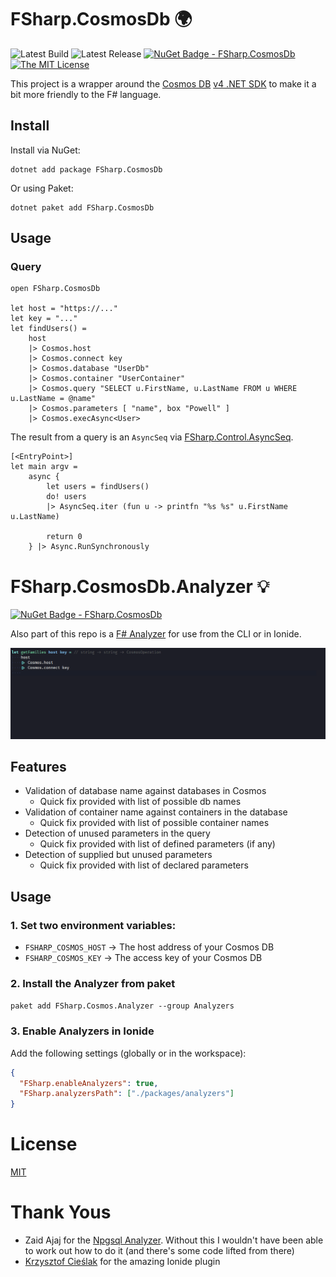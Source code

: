 # FSharp.CosmosDb 🌍

![Latest Build](https://github.com/aaronpowell/FSharp.CosmosDb/workflows/Build%20release%20candidate/badge.svg) ![Latest Release](https://github.com/aaronpowell/FSharp.CosmosDb/workflows/Publish%20Release/badge.svg) [![NuGet Badge - FSharp.CosmosDb](https://buildstats.info/nuget/FSharp.CosmosDb)](https://www.nuget.org/packages/FSharp.CosmosDb) [![The MIT License](https://img.shields.io/badge/license-MIT-orange.svg?color=blue&style=flat-square)](http://opensource.org/licenses/MIT)

This project is a wrapper around the [Cosmos DB](https://docs.microsoft.com/azure/cosmos-db/introduction?WT.mc_id=fsharpcosmosdb-github-aapowell) [v4 .NET SDK](https://docs.microsoft.com/azure/cosmos-db/create-sql-api-dotnet-v4?WT.mc_id=fsharpcosmosdb-github-aapowell) to make it a bit more friendly to the F# language.

## Install

Install via NuGet:

```
dotnet add package FSharp.CosmosDb
```

Or using Paket:

```
dotnet paket add FSharp.CosmosDb
```

## Usage

### Query

```f#
open FSharp.CosmosDb

let host = "https://..."
let key = "..."
let findUsers() =
    host
    |> Cosmos.host
    |> Cosmos.connect key
    |> Cosmos.database "UserDb"
    |> Cosmos.container "UserContainer"
    |> Cosmos.query "SELECT u.FirstName, u.LastName FROM u WHERE u.LastName = @name"
    |> Cosmos.parameters [ "name", box "Powell" ]
    |> Cosmos.execAsync<User>
```

The result from a query is an `AsyncSeq` via [FSharp.Control.AsyncSeq](http://fsprojects.github.io/FSharp.Control.AsyncSeq/index.html).

```f#
[<EntryPoint>]
let main argv =
    async {
        let users = findUsers()
        do! users
        |> AsyncSeq.iter (fun u -> printfn "%s %s" u.FirstName u.LastName)

        return 0
    } |> Async.RunSynchronously
```

# FSharp.CosmosDb.Analyzer 💡

[![NuGet Badge - FSharp.CosmosDb](https://buildstats.info/nuget/FSharp.CosmosDb)](https://www.nuget.org/packages/FSharp.CosmosDb)

Also part of this repo is a [F# Analyzer](https://github.com/ionide/FSharp.Analyzers.SDK) for use from the CLI or in Ionide.

![Analyzer in action](/docs/images/cosmos-analyzer-usage.gif)

## Features

- Validation of database name against databases in Cosmos
  - Quick fix provided with list of possible db names
- Validation of container name against containers in the database
  - Quick fix provided with list of possible container names
- Detection of unused parameters in the query
  - Quick fix provided with list of defined parameters (if any)
- Detection of supplied but unused parameters
  - Quick fix provided with list of declared parameters

## Usage

### 1. Set two environment variables:

- `FSHARP_COSMOS_HOST` -> The host address of your Cosmos DB
- `FSHARP_COSMOS_KEY` -> The access key of your Cosmos DB

### 2. Install the Analyzer from paket

`paket add FSharp.Cosmos.Analyzer --group Analyzers`

### 3. Enable Analyzers in Ionide

Add the following settings (globally or in the workspace):

```json
{
  "FSharp.enableAnalyzers": true,
  "FSharp.analyzersPath": ["./packages/analyzers"]
}
```

# License

[MIT](./License.md)

# Thank Yous

- Zaid Ajaj for the [Npgsql Analyzer](https://github.com/Zaid-Ajaj/Npgsql.FSharp.Analyzer). Without this I wouldn't have been able to work out how to do it (and there's some code lifted from there)
- [Krzysztof Cieślak](https://twitter.com/k_cieslak) for the amazing Ionide plugin
